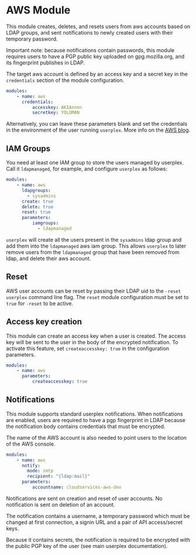 AWS Module
==========
This module creates, deletes, and resets users from aws accounts based on LDAP groups,
and sent notifications to newly created users with their temporary password.

Important note: because notifications contain passwords, this module requires
users to have a PGP public key uploaded on gpg.mozilla.org, and its fingerprint
publishes in LDAP.

The target aws account is defined by an access key and a secret key in the
`credentials` section of the module configuration.

```yaml
modules:
    - name: aws
      credentials:
          accesskey: AKIAnnnn
          secretkey: YOLOMAN
```
Alternatively, you can leave these parameters blank and set the credentials
in the environment of the user running `userplex`. More info on the [AWS blog](http://blogs.aws.amazon.com/security/post/Tx3D6U6WSFGOK2H/A-New-and-Standardized-Way-to-Manage-Credentials-in-the-AWS-SDKs).

IAM Groups
----------
You need at least one IAM group to store the users managed by userplex. Call
it `ldapmanaged`, for example, and configure `userplex` as follows:

```yaml
modules:
    - name: aws
      ldapgroups:
        - sysadmins
      create: true
      delete: true
      reset: true
      parameters:
          iamgroups:
            - ldapmanaged
```
`userplex` will create all the users present in the `sysadmins` ldap group
and add them into the `ldapmanaged` aws iam group. This allows `userplex`
to later remove users from the `ldapmanaged` group that have been removed
from ldap, and delete their aws account.

Reset
-------------------
AWS user accounts can be reset by passing their LDAP uid to the `-reset` `userplex` command line flag.
The `reset` module configuration must be set to `true` for `-reset` to be active.

Access key creation
-------------------
This module can create an access key when a user is created. The access key will
be sent to the user in the body of the encrypted notification. To activate this
feature, set `createaccesskey: true` in the configuration parameters.

```yaml
modules:
    - name: aws
      parameters:
          createaccesskey: true
```

Notifications
-------------
This module supports standard userplex notifications. When notifications are
enabled, users are required to have a pgp fingerprint in LDAP because the
notification body contains credentials that must be encrypted.

The name of the AWS account is also needed to point users to the location of the
AWS console.

```yaml
modules:
    - name: aws
      notify:
        mode: smtp
        recipient: "{ldap:mail}"
      parameters:
          accountname: cloudservices-aws-dev

```
Notifications are sent on creation and reset of user accounts. No notification is
sent on deletion of an account.

The notification contains a username, a temporary password which must be changed
at first connection, a signin URL and a pair of API access/secret keys.

Because it contains secrets, the notification is required to be encrypted with
the public PGP key of the user (see main userplex documentation).
